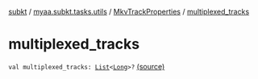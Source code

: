 [subkt](../../index.md) / [myaa.subkt.tasks.utils](../index.md) / [MkvTrackProperties](index.md) / [multiplexed_tracks](./multiplexed_tracks.md)

# multiplexed_tracks

`val multiplexed_tracks: `[`List`](https://kotlinlang.org/api/latest/jvm/stdlib/kotlin.collections/-list/index.html)`<`[`Long`](https://kotlinlang.org/api/latest/jvm/stdlib/kotlin/-long/index.html)`>?` [(source)](https://github.com/Myaamori/SubKt/blob/0.1.13/src/main/kotlin/myaa/subkt/tasks/utils/mkvmerge.kt#L94)